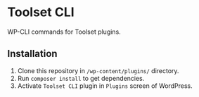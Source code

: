 
# Toolset CLI

WP-CLI commands for Toolset plugins.

## Installation

1. Clone this repository in `/wp-content/plugins/` directory.
2. Run `composer install` to get dependencies.
2. Activate `Toolset CLI` plugin in `Plugins` screen of WordPress.
